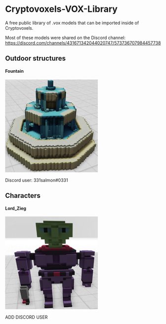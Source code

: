 # Cryptovoxels-VOX-Library
A free public library of .vox models that can be imported inside of Cryptovoxels.

Most of these models were shared on the Discord channel: https://discord.com/channels/431671342044020747/573736707984457738












## Outdoor structures

#### Fountain

<img src="screenshots/fountain.jpg" width="300px" height="300px">

Discord user: 331salmon#0331


## Characters

#### Lord_Zieg

<img src="screenshots/Lord_Zieg.jpg" width="300px" height="300px">

ADD DISCORD USER

